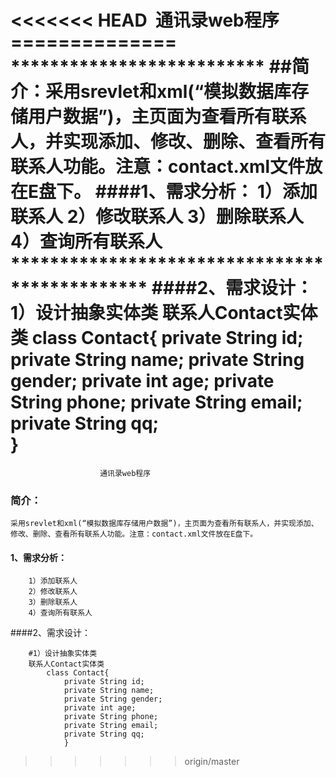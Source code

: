 <<<<<<< HEAD
﻿						          通讯录web程序
						          ==============
								  **************************
##简介：采用srevlet和xml(“模拟数据库存储用户数据”)，主页面为查看所有联系人，并实现添加、修改、删除、查看所有联系人功能。注意：contact.xml文件放在E盘下。
####1、需求分析：
	    1）添加联系人
	    2）修改联系人
	    3）删除联系人
	    4）查询所有联系人
		**********************************************
####2、需求设计：
	    1）设计抽象实体类
		联系人Contact实体类
			class Contact{
                private String id;
				private String name;
				private String gender;
				private int age;
				private String phone;
				private String email;
				private String qq;			
			    }
=======
					    通讯录web程序
					  
### 简介：   
    采用srevlet和xml(“模拟数据库存储用户数据”)，主页面为查看所有联系人，并实现添加、修改、删除、查看所有联系人功能。注意：contact.xml文件放在E盘下。

#### 1、需求分析： 

	    1）添加联系人  
	    2）修改联系人  
	    3）删除联系人  
	    4）查询所有联系人  
####2、需求设计：    

	    #1）设计抽象实体类   
		联系人Contact实体类    
			class Contact{
                private String id;  
				private String name; 
				private String gender;	
				private int age;	
				private String phone;	
				private String email;	
				private String qq;				
			    }       
>>>>>>> origin/master

